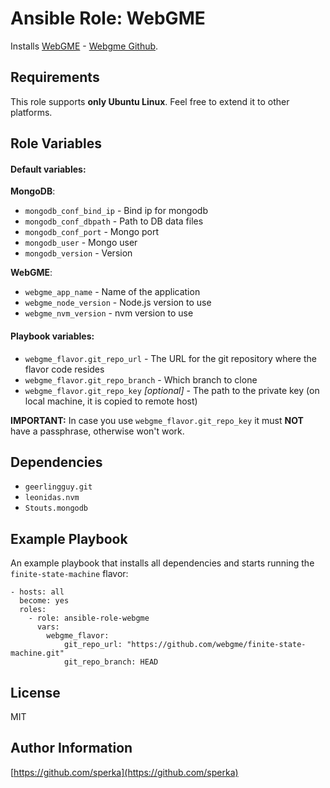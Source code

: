 Ansible Role: WebGME
====================

Installs [WebGME](https://webgme.org) - [Webgme Github](https://github.com/webgme/webgme).

Requirements
------------

This role supports **only Ubuntu Linux**. Feel free to extend it to other platforms.

Role Variables
--------------

#### Default variables:

**MongoDB**:

*   `mongodb_conf_bind_ip` - Bind ip for mongodb
*   `mongodb_conf_dbpath` - Path to DB data files
*   `mongodb_conf_port` - Mongo port
*   `mongodb_user` - Mongo user
*   `mongodb_version` - Version

**WebGME**:

*   `webgme_app_name` - Name of the application
*   `webgme_node_version` - Node.js version to use
*   `webgme_nvm_version` - nvm version to use


#### Playbook variables:

*   `webgme_flavor.git_repo_url` - The URL for the git repository where the flavor code resides
*   `webgme_flavor.git_repo_branch` - Which branch to clone
*   `webgme_flavor.git_repo_key` _[optional]_ - The path to the private key (on local machine, it is copied to remote host)

**IMPORTANT:** In case you use `webgme_flavor.git_repo_key` it must **NOT** have a passphrase, otherwise won't work.


Dependencies
------------

*   `geerlingguy.git`
*   `leonidas.nvm`
*   `Stouts.mongodb`

Example Playbook
----------------

An example playbook that installs all dependencies and starts running the `finite-state-machine` flavor:

```ansible
- hosts: all
  become: yes
  roles:
    - role: ansible-role-webgme
      vars:
        webgme_flavor:
            git_repo_url: "https://github.com/webgme/finite-state-machine.git"
            git_repo_branch: HEAD
```

License
-------

MIT

Author Information
------------------

[https://github.com/sperka](https://github.com/sperka)
